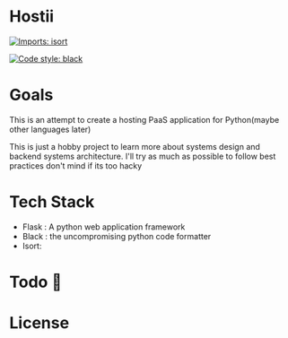 # Hostii
[![Imports: isort](https://img.shields.io/badge/%20imports-isort-%231674b1?style=flat&labelColor=ef8336)](https://pycqa.github.io/isort/)

[![Code style: black](https://img.shields.io/badge/code%20style-black-000000.svg)](https://github.com/psf/black)

# Goals
This is an attempt to create a hosting PaaS application for Python(maybe other languages later)

This is just a hobby project to learn more about systems design and backend systems architecture. I'll try as much as possible to follow best practices don't mind if its too hacky

# Tech Stack
- Flask : A python web application framework 
- Black : the uncompromising python code formatter
- Isort: 
# Todo :memo:

# License
